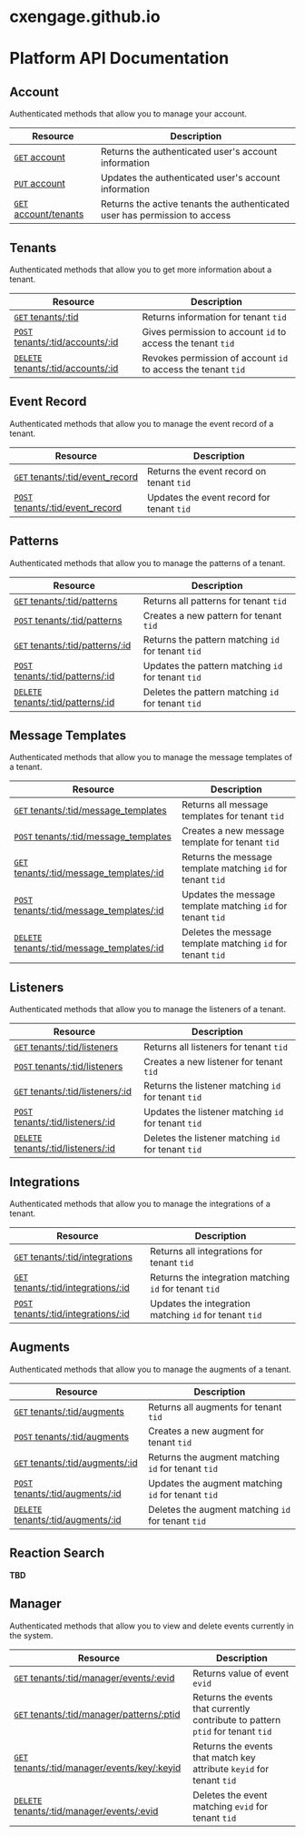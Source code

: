 cxengage.github.io
==================
# Platform API Documentation

## Account

Authenticated methods that allow you to manage your account.

Resource | Description
--- | ---
[<code>GET</code> account](account/GET.md) | Returns the authenticated user's account information
[<code>PUT</code> account](account/PUT.md) | Updates the authenticated user's account information
[<code>GET</code> account/tenants](account/GET_tenants.md) | Returns the active tenants the authenticated user has permission to access

## Tenants

Authenticated methods that allow you to get more information about a tenant.

Resource | Description
--- | ---
[<code>GET</code> tenants/:tid](tenants/GET_id.md) | Returns information for tenant `tid`
[<code>POST</code> tenants/:tid/accounts/:id](tenants/POST_tid_accounts_id.md) | Gives permission to account `id` to access the tenant `tid`
[<code>DELETE</code> tenants/:tid/accounts/:id](tenants/DELETE_tid_accounts_id.md) | Revokes permission of account `id` to access the tenant `tid`

## Event Record

Authenticated methods that allow you to manage the event record of a tenant.

Resource | Description
--- | ---
[<code>GET</code> tenants/:tid/event_record](event_record/GET.md) | Returns the event record on tenant `tid`
[<code>POST</code> tenants/:tid/event_record](event_record/POST.md) | Updates the event record for tenant `tid`

## Patterns

Authenticated methods that allow you to manage the patterns of a tenant.

Resource | Description
--- | ---
[<code>GET</code> tenants/:tid/patterns](patterns/GET.md) | Returns all patterns for tenant `tid`
[<code>POST</code> tenants/:tid/patterns](patterns/POST.md) | Creates a new pattern for tenant `tid`
[<code>GET</code> tenants/:tid/patterns/:id](patterns/GET_id.md) | Returns the pattern matching `id` for tenant `tid`
[<code>POST</code> tenants/:tid/patterns/:id](patterns/POST_id.md) | Updates the pattern matching `id` for tenant `tid`
[<code>DELETE</code> tenants/:tid/patterns/:id](patterns/DELETE_id.md) | Deletes the pattern matching `id` for tenant `tid`

## Message Templates

Authenticated methods that allow you to manage the message templates of a tenant.

Resource | Description
---| ---
[<code>GET</code> tenants/:tid/message_templates](message_templates/GET.md) | Returns all message templates for tenant `tid`
[<code>POST</code> tenants/:tid/message_templates](message_templates/POST.md) | Creates a new message template for tenant `tid`
[<code>GET</code> tenants/:tid/message_templates/:id](message_templates/GET_id.md) | Returns the message template matching `id` for tenant `tid`
[<code>POST</code> tenants/:tid/message_templates/:id](message_templates/POST_id.md) | Updates the message template matching `id` for tenant `tid`
[<code>DELETE</code> tenants/:tid/message_templates/:id](message_templates/DELETE_id.md) | Deletes the message template matching `id` for tenant `tid`

## Listeners

Authenticated methods that allow you to manage the listeners of a tenant.

Resource | Description
---| ---
[<code>GET</code> tenants/:tid/listeners](listeners/GET.md) | Returns all listeners for tenant `tid`
[<code>POST</code> tenants/:tid/listeners](listeners/POST.md) | Creates a new listener for tenant `tid`
[<code>GET</code> tenants/:tid/listeners/:id](listeners/GET_id.md) | Returns the listener matching `id` for tenant `tid`
[<code>POST</code> tenants/:tid/listeners/:id](listeners/POST_id.md) | Updates the listener matching `id` for tenant `tid`
[<code>DELETE</code> tenants/:tid/listeners/:id](listeners/DELETE_id.md) | Deletes the listener matching `id` for tenant `tid`

## Integrations

Authenticated methods that allow you to manage the integrations of a tenant.


Resource | Description
---| ---
[<code>GET</code> tenants/:tid/integrations](integrations/GET.md) | Returns all integrations for tenant `tid`
[<code>GET</code> tenants/:tid/integrations/:id](integrations/GET_id.md) | Returns the integration matching `id` for tenant `tid`
[<code>POST</code> tenants/:tid/integrations/:id](integrations/POST_id.md) | Updates the integration matching `id` for tenant `tid`

## Augments

Authenticated methods that allow you to manage the augments of a tenant.

Resource | Description
---| ---
[<code>GET</code> tenants/:tid/augments](augments/GET.md) | Returns all augments for tenant `tid`
[<code>POST</code> tenants/:tid/augments](augments/POST.md) | Creates a new augment for tenant `tid`
[<code>GET</code> tenants/:tid/augments/:id](augments/GET_id.md) | Returns the augment matching `id` for tenant `tid`
[<code>POST</code> tenants/:tid/augments/:id](augments/POST_id.md) | Updates the augment matching `id` for tenant `tid`
[<code>DELETE</code> tenants/:tid/augments/:id](augments/DELETE_id.md) | Deletes the augment matching `id` for tenant `tid`

## Reaction Search

__TBD__

## Manager 

Authenticated methods that allow you to view and delete events currently in the system.

Resource | Description
---- | ---
[<code>GET</code> tenants/:tid/manager/events/:evid](manager/GET_tenant_tid_manager_events_id.md) | Returns value of event `evid`
[<code>GET</code> tenants/:tid/manager/patterns/:ptid](manager/GET_tenant_tid_manager_patterns_id.md) | Returns the events that currently contribute to pattern `ptid` for tenant `tid`
[<code>GET</code> tenants/:tid/manager/events/key/:keyid](manager/GET_tenant_tid_manager_key_id.md) | Returns the events that match key attribute `keyid` for tenant `tid`
[<code>DELETE</code> tenants/:tid/manager/events/:evid](manager/DELETE_tenant_tid_manager_events_key_id.md) | Deletes the event matching `evid` for tenant `tid`
